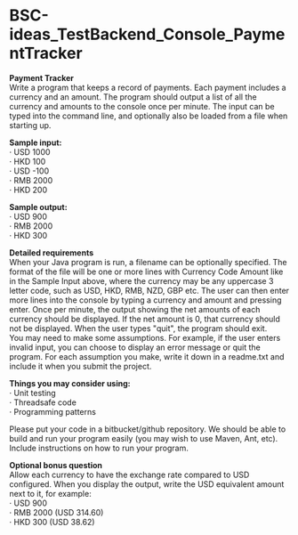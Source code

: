 # BSC-ideas_TestBackend_Console_PaymentTracker
<b>Payment Tracker</b></br>
Write a program that keeps a record of payments. Each payment includes a currency and an amount. The program should output a 
list of all the currency and amounts to the console once per minute. The input can be typed into the command line, and optionally
also be loaded from a file when starting up.

<b>Sample input:</b></br>
· USD 1000</br>
· HKD 100</br>
· USD -100</br>
· RMB 2000</br>
· HKD 200</br>

<b>Sample output:</b></br>
· USD 900</br>
· RMB 2000</br>
· HKD 300</br>

<b>Detailed requirements</b></br>
When your Java program is run, a filename can be optionally specified. The format of the file will be one or more lines with Currency Code
Amount like in the Sample Input above, where the currency may be any uppercase 3 letter code, such as USD, HKD, RMB, NZD, GBP etc. The user
can then enter more lines into the console by typing a currency and amount and pressing enter. Once per minute, the output showing the net 
amounts of each currency should be displayed. If the net amount is 0, that currency should not be displayed. When the user types "quit", 
the program should exit.</br>
You may need to make some assumptions. For example, if the user enters invalid input, you can choose to display an error message or quit 
the program. For each assumption you make, write it down in a readme.txt and include it when you submit the project.

<b>Things you may consider using:</b></br>
· Unit testing</br>
· Threadsafe code</br>
· Programming patterns</br>

Please put your code in a bitbucket/github repository. We should be able to build and run your program easily (you may wish to use Maven,
Ant, etc). Include instructions on how to run your program.</br>

<b>Optional bonus question</b></br>
Allow each currency to have the exchange rate compared to USD configured. When you display the output, write the USD equivalent amount 
next to it, for example:</br>
· USD 900</br>
· RMB 2000 (USD 314.60)</br>
· HKD 300 (USD 38.62)</br>

